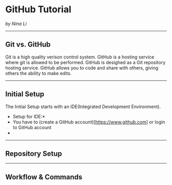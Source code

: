 # GitHub Tutorial

_by Nina Li_

---
## Git vs. GitHub

Git is a high quality verison control system. 
GitHub is a hosting service where git is allowed to be performed. GitHub is desighed as a Git repository hosting service. GitHub allows you to code and share with others, giving others the ability to make edits.

---
## Initial Setup

The Initial Setup starts with an IDE(Integrated Development Environment).
* Setup for IDE:*
* You have to (create a GitHub account)[https://www.github.com] or login to GitHub account
* 

---
## Repository Setup



---
## Workflow & Commands
